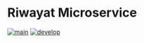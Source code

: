 # Riwayat Microservice
[![main](https://github.com/B9JagoNgadpro/gametime_riwayat/actions/workflows/rust.yml/badge.svg?branch=main)](https://github.com/B9JagoNgadpro/gametime_riwayat/actions/workflows/rust.yml) [![develop](https://github.com/B9JagoNgadpro/gametime_riwayat/actions/workflows/rust.yml/badge.svg?branch=develop)](https://github.com/B9JagoNgadpro/gametime_riwayat/actions/workflows/rust.yml) 
